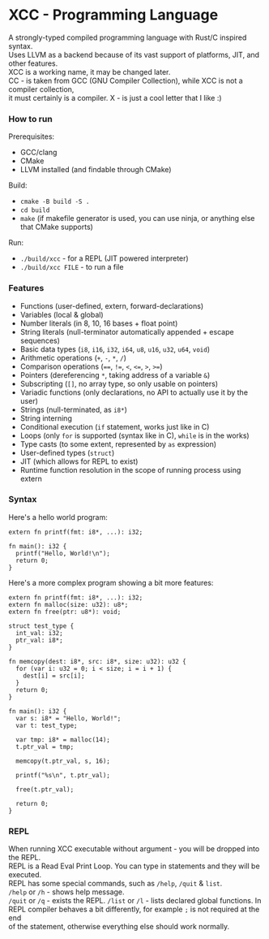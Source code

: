 # XCC - Programming Language

A strongly-typed compiled programming language with Rust/C inspired syntax.  
Uses LLVM as a backend because of its vast support of platforms, JIT, and other features.  
XCC is a working name, it may be changed later.  
CC - is taken from GCC (GNU Compiler Collection), while XCC is not a compiler collection,  
it must certainly is a compiler. X - is just a cool letter that I like :)  

### How to run  
Prerequisites:  
 - GCC/clang  
 - CMake  
 - LLVM installed (and findable through CMake)

Build:  
 - `cmake -B build -S .`  
 - `cd build`  
 - `make` (if makefile generator is used, you can use ninja, or anything else that CMake supports)  

Run:  
 - `./build/xcc` - for a REPL (JIT powered interpreter)  
 - `./build/xcc FILE` - to run a file  

### Features  
 - Functions (user-defined, extern, forward-declarations)  
 - Variables (local & global)  
 - Number literals (in 8, 10, 16 bases + float point)  
 - String literals (null-terminator automatically appended + escape sequences)  
 - Basic data types (`i8`, `i16`, `i32`, `i64`, `u8`, `u16`, `u32`, `u64`, `void`)  
 - Arithmetic operations (`+`, `-`, `*`, `/`)  
 - Comparison operations (`==`, `!=`, `<`, `<=`, `>`, `>=`)  
 - Pointers (dereferencing `*`, taking address of a variable `&`)  
 - Subscripting (`[]`, no array type, so only usable on pointers)  
 - Variadic functions (only declarations, no API to actually use it by the user)  
 - Strings (null-terminated, as `i8*`)  
 - String interning  
 - Conditional execution (`if` statement, works just like in C)  
 - Loops (only `for` is supported (syntax like in C), `while` is in the works)  
 - Type casts (to some extent, represented by `as` expression)  
 - User-defined types (`struct`)  
 - JIT (which allows for REPL to exist)  
 - Runtime function resolution in the scope of running process using extern  

### Syntax  
Here's a hello world program:  
```
extern fn printf(fmt: i8*, ...): i32;

fn main(): i32 {
  printf("Hello, World!\n");
  return 0;
}
```

Here's a more complex program showing a bit more features:  
```
extern fn printf(fmt: i8*, ...): i32;
extern fn malloc(size: u32): u8*;
extern fn free(ptr: u8*): void;

struct test_type {
  int_val: i32;
  ptr_val: i8*;
}

fn memcopy(dest: i8*, src: i8*, size: u32): u32 {
  for (var i: u32 = 0; i < size; i = i + 1) {
    dest[i] = src[i];
  }
  return 0;
}

fn main(): i32 {
  var s: i8* = "Hello, World!";
  var t: test_type;

  var tmp: i8* = malloc(14);
  t.ptr_val = tmp;

  memcopy(t.ptr_val, s, 16);

  printf("%s\n", t.ptr_val);

  free(t.ptr_val);

  return 0;
}
```

### REPL  
When running XCC executable without argument - you will be dropped into the REPL.  
REPL is a Read Eval Print Loop. You can type in statements and they will be executed.  
REPL has some special commands, such as `/help`, `/quit` & `list`.  
`/help` or `/h` - shows help message.  
`/quit` or `/q` - exists the REPL.
`/list` or `/l` - lists declared global functions.
In REPL compiler behaves a bit differently, for example `;` is not required at the end  
of the statement, otherwise everything else should work normally.  
